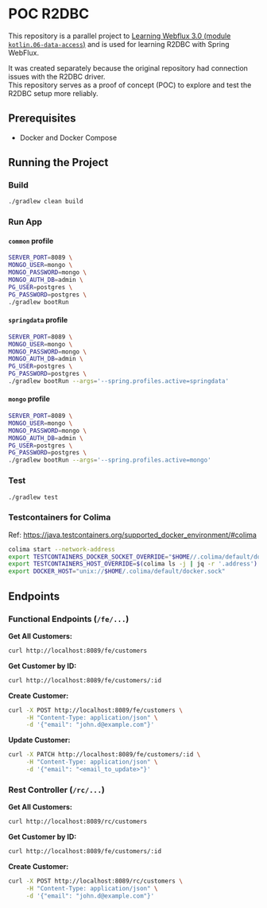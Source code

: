 # POC R2DBC

This repository is a parallel project to [Learning Webflux 3.0 (module `kotlin.06-data-access`)](https://github.com/fResult/Learn-Spring-Webflux-3.0/tree/main/kotlin/06-data-access) and is used for learning R2DBC with Spring WebFlux.

It was created separately because the original repository had connection issues with the R2DBC driver.\
This repository serves as a proof of concept (POC) to explore and test the R2DBC setup more reliably.

## Prerequisites

- Docker and Docker Compose

## Running the Project

### Build

```bash
./gradlew clean build
```

### Run App

#### `common` profile

```bash
SERVER_PORT=8089 \
MONGO_USER=mongo \
MONGO_PASSWORD=mongo \
MONGO_AUTH_DB=admin \
PG_USER=postgres \
PG_PASSWORD=postgres \
./gradlew bootRun
````

#### `springdata` profile

```bash
SERVER_PORT=8089 \
MONGO_USER=mongo \
MONGO_PASSWORD=mongo \
MONGO_AUTH_DB=admin \
PG_USER=postgres \
PG_PASSWORD=postgres \
./gradlew bootRun --args='--spring.profiles.active=springdata'
```

#### `mongo` profile

```bash
SERVER_PORT=8089 \
MONGO_USER=mongo \
MONGO_PASSWORD=mongo \
MONGO_AUTH_DB=admin \
PG_USER=postgres \
PG_PASSWORD=postgres \
./gradlew bootRun --args='--spring.profiles.active=mongo'
```

### Test

```bash
./gradlew test
```

### Testcontainers for Colima

Ref: https://java.testcontainers.org/supported_docker_environment/#colima

```bash
colima start --network-address
export TESTCONTAINERS_DOCKER_SOCKET_OVERRIDE="$HOME//.colima/default/docker.sock"
export TESTCONTAINERS_HOST_OVERRIDE=$(colima ls -j | jq -r '.address')
export DOCKER_HOST="unix://$HOME/.colima/default/docker.sock"
```

## Endpoints

### Functional Endpoints (`/fe/...`)

**Get All Customers:**

```bash
curl http://localhost:8089/fe/customers
```

**Get Customer by ID:**

```bash
curl http://localhost:8089/fe/customers/:id
```

**Create Customer:**

```bash
curl -X POST http://localhost:8089/fe/customers \
     -H "Content-Type: application/json" \
     -d '{"email": "john.d@example.com"}'
```

**Update Customer:**

```bash
curl -X PATCH http://localhost:8089/fe/customers/:id \
     -H "Content-Type: application/json" \
     -d '{"email": "<email_to_update>"}'
```

### Rest Controller (`/rc/...`)

**Get All Customers:**

```bash
curl http://localhost:8089/rc/customers
```

**Get Customer by ID:**

```bash
curl http://localhost:8089/fe/customers/:id
```

**Create Customer:**

```bash
curl -X POST http://localhost:8089/rc/customers \
     -H "Content-Type: application/json" \
     -d '{"email": "john.d@example.com"}'
```
